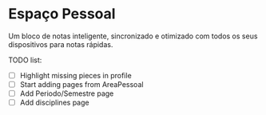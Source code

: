 # Espaço Pessoal

Um bloco de notas inteligente, sincronizado e otimizado com todos os seus dispositivos para notas rápidas.

TODO list:
- [ ] Highlight missing pieces in profile
- [ ] Start adding pages from AreaPessoal
- [ ] Add Periodo/Semestre page
- [ ] Add disciplines page